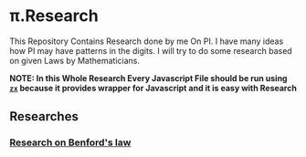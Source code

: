 # π.Research

This Repository Contains Research done by me On PI. I have many ideas how PI may have patterns in the digits. I will try to do some research based on given Laws by Mathematicians.

**NOTE: In this Whole Research Every Javascript File should be run using [`zx`](https://github.com/google/zx) because it provides wrapper for Javascript and it is easy with Research**

## Researches

### [Research on Benford's law](research/benford_s-law#readme)